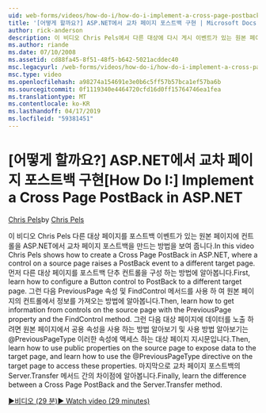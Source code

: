 ```yaml
---
uid: web-forms/videos/how-do-i/how-do-i-implement-a-cross-page-postback-in-aspnet
title: '[어떻게 할까요?] ASP.NET에서 교차 페이지 포스트백 구현 | Microsoft Docs'
author: rick-anderson
description: 이 비디오 Chris Pels에서 다른 대상에 다시 게시 이벤트가 있는 원본 페이지에 컨트롤을 ASP.NET에서 교차 페이지 포스트백을 만드는 방법을 보여 줍니다...
ms.author: riande
ms.date: 07/10/2008
ms.assetid: cd88fa45-8f51-48f5-b642-5021acddec40
msc.legacyurl: /web-forms/videos/how-do-i/how-do-i-implement-a-cross-page-postback-in-aspnet
msc.type: video
ms.openlocfilehash: a98274a154691e3e0b6c5ff57b57bca1ef57ba6b
ms.sourcegitcommit: 0f1119340e4464720cfd16d0ff15764746ea1fea
ms.translationtype: MT
ms.contentlocale: ko-KR
ms.lasthandoff: 04/17/2019
ms.locfileid: "59381451"
---
```

# <a name="how-do-i-implement-a-cross-page-postback-in-aspnet"></a><span data-ttu-id="a1d7d-103">[어떻게 할까요?] ASP.NET에서 교차 페이지 포스트백 구현</span><span class="sxs-lookup"><span data-stu-id="a1d7d-103">[How Do I:] Implement a Cross Page PostBack in ASP.NET</span></span>

<span data-ttu-id="a1d7d-104">[Chris Pels](https://twitter.com/chrispels)</span><span class="sxs-lookup"><span data-stu-id="a1d7d-104">by [Chris Pels](https://twitter.com/chrispels)</span></span>

<span data-ttu-id="a1d7d-105">이 비디오 Chris Pels 다른 대상 페이지를 포스트백 이벤트가 있는 원본 페이지에 컨트롤을 ASP.NET에서 교차 페이지 포스트백을 만드는 방법을 보여 줍니다.</span><span class="sxs-lookup"><span data-stu-id="a1d7d-105">In this video Chris Pels shows how to create a Cross Page PostBack in ASP.NET, where a control on a source page raises a PostBack event to a different target page.</span></span> <span data-ttu-id="a1d7d-106">먼저 다른 대상 페이지를 포스트백 단추 컨트롤을 구성 하는 방법에 알아봅니다.</span><span class="sxs-lookup"><span data-stu-id="a1d7d-106">First, learn how to configure a Button control to PostBack to a different target page.</span></span> <span data-ttu-id="a1d7d-107">그런 다음 PreviousPage 속성 및 FindControl 메서드를 사용 하 여 원본 페이지의 컨트롤에서 정보를 가져오는 방법에 알아봅니다.</span><span class="sxs-lookup"><span data-stu-id="a1d7d-107">Then, learn how to get information from controls on the source page with the PreviousPage property and the FindControl method.</span></span> <span data-ttu-id="a1d7d-108">그런 다음 대상 페이지에 데이터를 노출 하려면 원본 페이지에서 공용 속성을 사용 하는 방법 알아보기 및 사용 방법 알아보기는 @PreviousPageType 이러한 속성에 액세스 하는 대상 페이지 지시문입니다.</span><span class="sxs-lookup"><span data-stu-id="a1d7d-108">Then, learn how to use public properties on the source page to expose data to the target page, and learn how to use the @PreviousPageType directive on the target page to access these properties.</span></span> <span data-ttu-id="a1d7d-109">마지막으로 교차 페이지 포스트백의 Server.Transfer 메서드 간의 차이점에 알아봅니다.</span><span class="sxs-lookup"><span data-stu-id="a1d7d-109">Finally, learn the difference between a Cross Page PostBack and the Server.Transfer method.</span></span>

[<span data-ttu-id="a1d7d-110">&#9654;비디오 (29 분)</span><span class="sxs-lookup"><span data-stu-id="a1d7d-110">&#9654; Watch video (29 minutes)</span></span>](https://channel9.msdn.com/Blogs/ASP-NET-Site-Videos/how-do-i-implement-a-cross-page-postback-in-aspnet)

